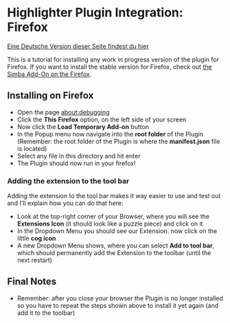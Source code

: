 # Highlighter Plugin Integration: Firefox

[Eine Deutsche Version dieser Seite findest du hier](https://github.com/fhewett/simba/blob/main/highlighter-plugin/README_de.md)

This is a tutorial for installing any work in progress version of the plugin for Firefox.
If you want to install the stable version for Firefox, check out [the Simba Add-On on the Firefox](https://addons.mozilla.org/en-US/firefox/addon/simba-text-assistant/).

## Installing on Firefox
- Open the page [about:debugging](about:debugging)
- Click the **This Firefox** option, on the left side of your screen
- Now click the **Load Temporary Add-on** button
- In the Popup menu now navigate into the **root folder** of the Plugin (Remember: the root folder of the Plugin is where the **manifest.json** file is located)
- Select any file in this directory and hit enter
- The Plugin should now run in your firefox!

### Adding the extension to the tool bar
Adding the extension to the tool bar makes it way easier to use and test out and I'll explain how you can do that here:
- Look at the top-right corner of your Browser, where you will see the **Extensions Icon** (it should look like a puzzle piece) and click on it
- In the Dropdown Menu you should see our Extension. now click on the little **cog icon**
- A new Dropdown Menu shows, where you can select **Add to tool bar**, which should permanently add the Extension to the toolbar (until the next restart)

## Final Notes
- Remember: after you close your browser the Plugin is no longer installed so you have to repeat the steps shown above to install it yet again (and add it to the toolbar)
